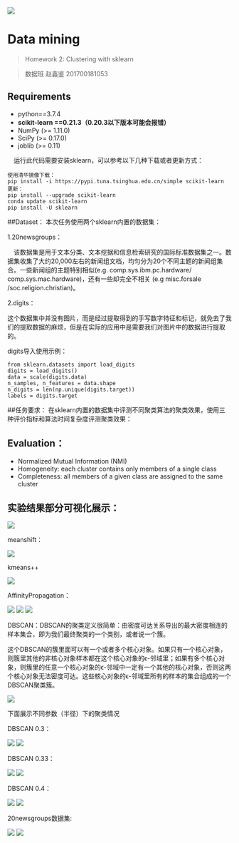 ![](./imgset/img1.png)
# Data mining
>Homework 2: Clustering with sklearn 

>数据班 赵鑫鉴  201700181053
## Requirements
+ python==3.7.4
+ **scikit-learn ==0.21.3（0.20.3以下版本可能会报错）**
+ NumPy (>= 1.11.0)
+ SciPy (>= 0.17.0)
+ joblib (>= 0.11)

&emsp;运行此代码需要安装sklearn，可以参考以下几种下载或者更新方式：
```
使用清华镜像下载：
pip install -i https://pypi.tuna.tsinghua.edu.cn/simple scikit-learn
更新：
pip install --upgrade scikit-learn
conda update scikit-learn
pip install -U sklearn
```
##Dataset：
本次任务使用两个sklearn内置的数据集：

1.20newsgroups：

&emsp;该数据集是用于文本分类、文本挖据和信息检索研究的国际标准数据集之一。数据集收集了大约20,000左右的新闻组文档，均匀分为20个不同主题的新闻组集合。一些新闻组的主题特别相似(e.g. comp.sys.ibm.pc.hardware/ comp.sys.mac.hardware)，还有一些却完全不相关 (e.g misc.forsale /soc.religion.christian)。

2.digits：

这个数据集中并没有图片，而是经过提取得到的手写数字特征和标记，就免去了我们的提取数据的麻烦，但是在实际的应用中是需要我们对图片中的数据进行提取的。

digits导入使用示例：
```
from sklearn.datasets import load_digits
digits = load_digits()
data = scale(digits.data)
n_samples, n_features = data.shape
n_digits = len(np.unique(digits.target))
labels = digits.target
```

##任务要求：
在sklearn内置的数据集中评测不同聚类算法的聚类效果，使用三种评价指标和算法时间复杂度评测聚类效果：
## Evaluation：
+ Normalized Mutual Information (NMI)
+ Homogeneity: each cluster contains only members of a single class
+ Completeness: all members of a given class are assigned to the same cluster


## 实验结果部分可视化展示：
![](./imgset/img2.png)

meanshift：

![](./imgset/img18.png)

kmeans++

![](./imgset/img3.png)

AffinityPropagation：

![](./imgset/img4.png)
![](./imgset/img5.png)
![](./imgset/img13.png)

DBSCAN：DBSCAN的聚类定义很简单：由密度可达关系导出的最大密度相连的样本集合，即为我们最终聚类的一个类别，或者说一个簇。

这个DBSCAN的簇里面可以有一个或者多个核心对象。如果只有一个核心对象，则簇里其他的非核心对象样本都在这个核心对象的ϵ-邻域里；如果有多个核心对象，则簇里的任意一个核心对象的ϵ-邻域中一定有一个其他的核心对象，否则这两个核心对象无法密度可达。这些核心对象的ϵ-邻域里所有的样本的集合组成的一个DBSCAN聚类簇。

![](./imgset/img14.png)

下面展示不同参数（半径）下的聚类情况

DBSCAN 0.3：

![](./imgset/img7.png)
![](./imgset/img6.png)

DBSCAN 0.33：

![](./imgset/img9.png)
![](./imgset/img8.png)

DBSCAN 0.4：

![](./imgset/img11.png)
![](./imgset/img10.png)

20newsgroups数据集:

![](./imgset/img16.png)
![](./imgset/img17.png)











